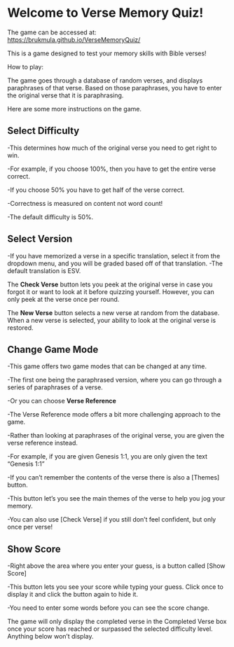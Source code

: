 # Welcome to Verse Memory Quiz!
The game can be accessed at: https://brukmula.github.io/VerseMemoryQuiz/


This is a game designed to test your memory skills with Bible verses! 

How to play:

The game goes through a database of random verses, and displays paraphrases of that verse. Based on those paraphrases, you have to enter the original verse that it is paraphrasing. 

Here are some more instructions on the game.
 
## **Select Difficulty**
 
-This determines how much of the original verse you need to get right to win. 

-For example, if you choose 100%, then you have to get the entire verse correct.

-If you choose 50% you have to get half of the verse correct. 

-Correctness is measured on content not word count!

-The default difficulty is 50%.

## **Select Version**

-If you have memorized a verse in a specific translation, select it from the dropdown menu, and you will be graded based off of that translation.
-The default translation is ESV. 

The **Check Verse** button lets you peek at the original verse in case you forgot it or want to look at it before quizzing yourself.
However, you can only peek at the verse once per round. 

The **New Verse** button selects a new verse at random from the database. When a new verse is selected, your ability to look at the original verse is restored. 

## **Change Game Mode**

-This game offers two game modes that can be changed at any time.

-The first one being the paraphrased version, where you can go through a series of paraphrases of a verse. 

-Or you can choose **Verse Reference**

 -The Verse Reference mode offers a bit more challenging approach to the game. 
 
 -Rather than looking at paraphrases of the original verse, you are given the verse reference instead.
 
 -For example, if you are given Genesis 1:1, you are only given the text “Genesis 1:1”
 
 -If you can’t remember the contents of the verse there is also a [Themes] button. 
 
 -This button let’s you see the main themes of the verse to help you jog your memory. 
 
 -You can also use [Check Verse] if you still don’t feel confident, but only once per verse! 
 

## **Show Score**

-Right above the area where you enter your guess, is a button called [Show Score]

-This button lets you see your score while typing your guess. Click once to display it and click the button again to hide it.

-You need to enter some words before you can see the score change. 


The game will only display the completed verse in the Completed Verse box once your score has reached or surpassed the selected difficulty level. Anything below won’t display. 
